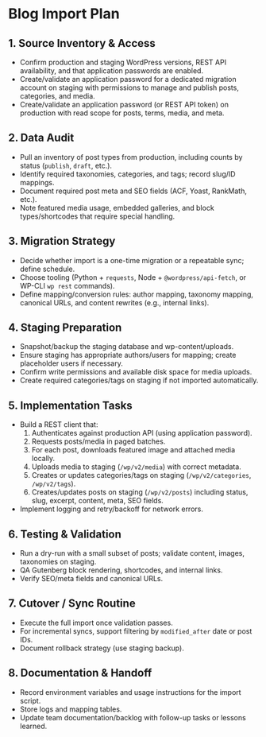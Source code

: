 # Blog Import Plan

## 1. Source Inventory & Access
- Confirm production and staging WordPress versions, REST API availability, and that application passwords are enabled.
- Create/validate an application password for a dedicated migration account on staging with permissions to manage and publish posts, categories, and media.
- Create/validate an application password (or REST API token) on production with read scope for posts, terms, media, and meta.

## 2. Data Audit
- Pull an inventory of post types from production, including counts by status (`publish`, `draft`, etc.).
- Identify required taxonomies, categories, and tags; record slug/ID mappings.
- Document required post meta and SEO fields (ACF, Yoast, RankMath, etc.).
- Note featured media usage, embedded galleries, and block types/shortcodes that require special handling.

## 3. Migration Strategy
- Decide whether import is a one-time migration or a repeatable sync; define schedule.
- Choose tooling (Python + `requests`, Node + `@wordpress/api-fetch`, or WP-CLI `wp rest` commands).
- Define mapping/conversion rules: author mapping, taxonomy mapping, canonical URLs, and content rewrites (e.g., internal links).

## 4. Staging Preparation
- Snapshot/backup the staging database and wp-content/uploads.
- Ensure staging has appropriate authors/users for mapping; create placeholder users if necessary.
- Confirm write permissions and available disk space for media uploads.
- Create required categories/tags on staging if not imported automatically.

## 5. Implementation Tasks
- Build a REST client that:
  1. Authenticates against production API (using application password).
  2. Requests posts/media in paged batches.
  3. For each post, downloads featured image and attached media locally.
  4. Uploads media to staging (`/wp/v2/media`) with correct metadata.
  5. Creates or updates categories/tags on staging (`/wp/v2/categories`, `/wp/v2/tags`).
  6. Creates/updates posts on staging (`/wp/v2/posts`) including status, slug, excerpt, content, meta, SEO fields.
- Implement logging and retry/backoff for network errors.

## 6. Testing & Validation
- Run a dry-run with a small subset of posts; validate content, images, taxonomies on staging.
- QA Gutenberg block rendering, shortcodes, and internal links.
- Verify SEO/meta fields and canonical URLs.

## 7. Cutover / Sync Routine
- Execute the full import once validation passes.
- For incremental syncs, support filtering by `modified_after` date or post IDs.
- Document rollback strategy (use staging backup).

## 8. Documentation & Handoff
- Record environment variables and usage instructions for the import script.
- Store logs and mapping tables.
- Update team documentation/backlog with follow-up tasks or lessons learned.
